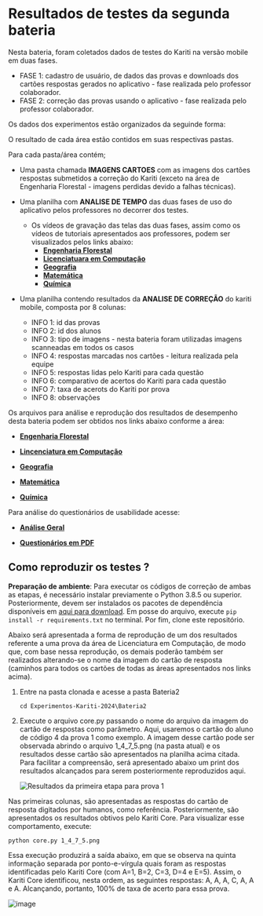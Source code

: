 # Resultados de testes da segunda bateria

Nesta bateria, foram coletados dados de testes do Kariti na versão mobile em duas fases.
  * FASE 1: cadastro de usuário, de dados das provas e downloads dos cartões respostas gerados no aplicativo - fase realizada pelo professor colaborador.
  * FASE 2: correção das provas usando o aplicativo - fase realizada pelo professor colaborador.

Os dados dos experimentos estão organizados da seguinde forma:

O resultado de cada área estão contidos em suas respectivas pastas.

Para cada pasta/área contém;
* Uma pasta chamada **IMAGENS CARTOES** com as imagens dos cartões respostas submetidos a correção do Kariti (exceto na área de Engenharia Florestal - imagens perdidas devido a falhas técnicas).

* Uma planilha com **ANALISE DE TEMPO** das duas fases de uso do aplicativo pelos professores no decorrer dos testes.
   * Os vídeos de gravação das telas das duas fases, assim como os vídeos de tutoriais apresentados aos professores, podem ser visualizados pelos links abaixo:
     *  [**Engenharia Florestal**](https://docs.google.com/document/d/1ufQ9z3Zq007GvdXshEDcldUhMpl8Z1-mNzV7YRfRx0I/edit?usp=drive_link)
     *  [**Licenciatuara em Computação**](https://docs.google.com/document/d/1tHcvqycd-iFoZPlg0sDrrBmPRdPwfj5ATbyg78BbJes/edit?usp=drive_link)
     *  [**Geografia**](https://docs.google.com/document/d/10rCGtG6o78akjDBBMsKrw2kvYWc0mGx6BVbUR7sqxcA/edit?usp=drive_link)
     *  [**Matemática**](https://docs.google.com/document/d/1WBH7_0U0uxwxF4NLuGagWPitL9i6MdB12FeGT10UbRY/edit?usp=drive_link)
     *  [**Química**](https://docs.google.com/document/d/1Da5ND0qAeUwXg5haQ5nSaWDUGtZiarU_nzpPA3CqOFo/edit?usp=sharing)
     

* Uma planilha contendo resultados da **ANALISE DE CORREÇÃO** do kariti mobile, composta por 8 colunas:
  
  * INFO 1: id das provas                            
  * INFO 2: id dos alunos                            
  * INFO 3: tipo de imagens - nesta bateria foram utilizadas imagens scanneadas em todos os casos                         
  * INFO 4: respostas marcadas nos cartões - leitura realizada pela equipe           
  * INFO 5: respostas lidas pelo Kariti para cada questão
  * INFO 6: comparativo de acertos do Kariti para cada questão
  * INFO 7: taxa de acerots do Kariti por prova
  * INFO 8: observações

 Os arquivos para análise e reprodução dos resultados de desempenho desta bateria podem ser obtidos nos links abaixo conforme a área:
  
  * [**Engenharia Florestal**](https://drive.google.com/drive/folders/14uIozrXHh0BCOEHawuRp_c6qrZ4pbu7Q?usp=drive_link)
  
  * [**Lincenciatura em Computação**](https://drive.google.com/drive/folders/1l5dHVSxe7SEiiKj484sp95ijBvIIBZ0A?usp=drive_link)
  
  * [**Geografia**](https://drive.google.com/drive/folders/1sBXvPwhwC2b2NImfYKWcWyDsT0q2mqxS?usp=drive_link)
  
  * [**Matemática**](https://drive.google.com/drive/folders/1sOm6uM0J-JmPTe4DNyII7n9HcAxEYRby?usp=drive_link)
  
  * [**Química**](https://drive.google.com/drive/folders/1_WGwChqmGMq-wP0reLwYYpi-h15OvB5F?usp=drive_link)

Para análise do questionários de usabilidade acesse: 

  * [**Análise Geral**](https://docs.google.com/spreadsheets/d/1mEh-yzPsXIu1RUQJ5Xb0T9VTLs5ajxbj/edit?usp=drive_link&ouid=109582750218571513653&rtpof=true&sd=true)
    
  * [**Questionários em PDF**](https://drive.google.com/file/d/18oFe8FsUObIQHJtASptPAx4uvexFBck2/view?usp=drive_link)

## Como reproduzir os testes ?

**Preparação de ambiente**: Para executar os códigos de correção de ambas as etapas, é necessário instalar previamente o Python 3.8.5 ou superior. Posteriormente, devem ser instalados os pacotes de dependência disponíveis em [aqui para download](../requirements.txt). Em posse do arquivo, execute `pip install -r requirements.txt` no terminal. Por fim, clone este repositório.

Abaixo será apresentada a forma de reprodução de um dos resultados referente a uma prova da área de Licenciatura em Computação, de modo que, com base nessa reprodução, os demais poderão também ser realizados alterando-se o nome da imagem do cartão de resposta (caminhos para todos os cartões de todas as áreas apresentados nos links acima).

1. Entre na pasta clonada e acesse a pasta Bateria2

   ```
   cd Experimentos-Kariti-2024\Bateria2
   ```
   
2. Execute o arquivo core.py passando o nome do arquivo da imagem do cartão de respostas como parâmetro. Aqui, usaremos o cartão do aluno de código 4 da prova 1 como exemplo. A imagem desse cartão pode ser observada abrindo o arquivo 1_4_7_5.png (na pasta atual) e os resultados desse cartão são apresentados na planilha acima citada. Para facilitar a compreensão, será apresentado abaixo um print dos resultados alcançados para serem posteriormente reproduzidos aqui.

   ![Resultados da primeira etapa para prova 1](https://github.com/user-attachments/assets/0e861a92-011c-414e-97cb-d0ad73ec66bf)


Nas primeiras colunas, são apresentadas as respostas do cartão de resposta digitados por humanos, como referência. Posteriormente, são apresentados os resultados obtivos pelo Kariti Core. Para visualizar esse comportamento, execute:

```
python core.py 1_4_7_5.png
```
Essa execução produzirá a saída abaixo, em que se observa na quinta informação separada por ponto-e-vírgula quais foram as respostas identificadas pelo Kariti Core (com A=1, B=2, C=3, D=4 e E=5). Assim, o Kariti Core identificou, nesta ordem, as seguintes respostas: A, A, A, C, A, A e A. Alcançando, portanto, 100% de taxa de acerto para essa prova.

![image](https://github.com/user-attachments/assets/39de578b-2a55-40a8-aa0f-506797f9c2a7)
